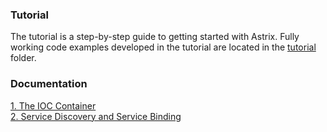 ### Tutorial
The tutorial is a step-by-step guide to getting started with Astrix. Fully working code examples developed in the tutorial are located in the [tutorial](../../tree/master/tutorial) folder. 

### Documentation
[1. The IOC Container](The-IOC-Container)  
[2. Service Discovery and Service Binding](Service-Discovery-and-Service-Binding)  
